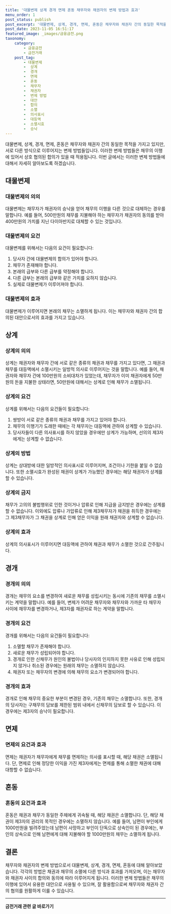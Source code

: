 ```yaml
---
title: '대물변제 상계 경개 면제 혼동 채무자와 채권자의 변제 방법과 효과'
menu_order: 1
post_status: publish
post_excerpt: '대물변제, 상계, 경개, 면제, 혼동은 채무자와 채권자 간의 동일한 목적을 가지고 있지만, 서로 다른 방식으로 이루어지는 변제 방법들입니다. 이러한 변제 방법들은 채무의 이행에 있어서 상호 협의된 합의가 있을 때 적용됩니다. 이번 글에서는 이러한 변제 방법들에 대해서 자세히 알아보도록 하겠습니다.'
post_date: 2023-11-05 16:51:17
featured_image: _images/금융금전.png
taxonomy:
    category:
        - 금융금전
        - 금전거래
    post_tag:
        - 대물변제
        -  상계
        -  경개
        -  면제
        -  혼동
        -  채무자
        -  채권자
        -  변제 방법
        -  대안
        -  합의
        -  소멸
        -  의사표시
        -  대등액
        -  소멸시효
        -  승낙
---
```



대물변제, 상계, 경개, 면제, 혼동은 채무자와 채권자 간의 동일한 목적을 가지고 있지만, 서로 다른 방식으로 이루어지는 변제 방법들입니다. 이러한 변제 방법들은 채무의 이행에 있어서 상호 협의된 합의가 있을 때 적용됩니다. 이번 글에서는 이러한 변제 방법들에 대해서 자세히 알아보도록 하겠습니다.

## 대물변제

### 대물변제의 의의
대물변제는 채무자가 채권자의 승낙을 얻어 채무의 이행을 다른 것으로 대체하는 경우를 말합니다. 예를 들어, 500만원의 채무를 지불해야 하는 채무자가 채권자의 동의를 받아 400만원의 가치를 지닌 다이아반지로 대체할 수 있는 것입니다.

### 대물변제의 요건
대물변제를 위해서는 다음의 요건이 필요합니다:
1. 당사자 간에 대물변제의 합의가 있어야 합니다.
2. 채무가 존재해야 합니다.
3. 본래의 급부와 다른 급부를 약정해야 합니다.
4. 다른 급부는 본래의 급부와 같은 가치를 요하지 않습니다.
5. 실제로 대물변제가 이루어져야 합니다.

### 대물변제의 효과
대물변제가 이루어지면 본래의 채무는 소멸하게 됩니다. 이는 채무자와 채권자 간의 합의된 대안으로서의 효과를 가지고 있습니다.

## 상계

### 상계의 의의
상계는 채권자와 채무자 간에 서로 같은 종류의 채권과 채무를 가지고 있다면, 그 채권과 채무를 대등액에서 소멸시키는 일방적 의사로 이루어지는 것을 말합니다. 예를 들어, 채권자와 채무자 간에 100만원의 소비대차가 있었는데, 채무자가 이미 채권자에게 50만원의 돈을 지불한 상태라면, 50만원에 대해서는 상계로 인해 채무가 소멸됩니다.

### 상계의 요건
상계를 위해서는 다음의 요건들이 필요합니다:
1. 쌍방이 서로 같은 종류의 채권과 채무를 가지고 있어야 합니다.
2. 채무의 이행기가 도래한 때에는 각 채무자는 대등액에 관하여 상계할 수 있습니다.
3. 당사자들이 다른 의사표시를 하지 않았을 경우에만 상계가 가능하며, 선의의 제3자에게는 상계할 수 없습니다.

### 상계의 방법
상계는 상대방에 대한 일방적인 의사표시로 이루어지며, 조건이나 기한을 붙일 수 없습니다. 또한 소멸시효가 완성된 채권이 상계가 가능했던 경우에는 해당 채권자가 상계를 할 수 있습니다.

### 상계의 금지
채무가 고의의 불법행위로 인한 것이거나 압류로 인해 지급을 금지받은 경우에는 상계를 할 수 없습니다. 이외에도 압류나 가압류로 인해 제3채무자가 채권을 취득한 경우에는 그 제3채무자가 그 채권을 상계로 인해 얻은 이익을 원래 채권자와 상계할 수 없습니다.

### 상계의 효과
상계의 의사표시가 이루어지면 대등액에 관하여 채권과 채무가 소멸한 것으로 간주됩니다.

## 경개

### 경개의 의의
경개는 채무의 요소를 변경하여 새로운 채무를 성립시키는 동시에 기존의 채무를 소멸시키는 계약을 말합니다. 예를 들어, 변제가 어려운 채무자와 채무자와 가까운 타 채무자 사이에 채무자를 변경하거나, 제3자를 채권자로 하는 계약을 말합니다.

### 경개의 요건
경개를 위해서는 다음의 요건들이 필요합니다:
1. 소멸할 채무가 존재해야 합니다.
2. 새로운 채무가 성립되어야 합니다.
3. 경개로 인한 신채무가 원인의 불법이나 당사자의 인지하지 못한 사유로 인해 성립되지 않거나 취소된 경우에는 원래의 채무는 소멸하지 않습니다.
4. 채권자 또는 채무자의 변경에 의해 채무의 요소가 변경되어야 합니다.

### 경개의 효과
경개로 인해 채무의 중요한 부분이 변경된 경우, 기존의 채무는 소멸합니다. 또한, 경개의 당사자는 구채무의 담보를 제한된 범위 내에서 신채무의 담보로 할 수 있습니다. 이 경우에는 제3자의 승낙이 필요합니다.

## 면제

### 면제의 요건과 효과
면제는 채권자가 채무자에게 채무를 면제하는 의사를 표시할 때, 해당 채권은 소멸됩니다. 단, 면제로 인해 정당한 이익을 가진 제3자에게는 면제를 통해 소멸한 채권에 대해 대항할 수 없습니다.

## 혼동

### 혼동의 요건과 효과
혼동은 채권과 채무가 동일한 주체에게 귀속될 때, 해당 채권은 소멸합니다. 단, 해당 채권이 제3자의 권리의 목적인 경우에는 소멸하지 않습니다. 예를 들어, 남편이 부인에게 1000만원을 빌려주었는데 남편이 사망하고 부인이 단독으로 상속인이 된 경우에는, 부인의 상속으로 인해 남편에게 대해 지불해야 할 1000만원의 채무는 소멸하게 됩니다.

## 결론
채무자와 채권자의 변제 방법으로서 대물변제, 상계, 경개, 면제, 혼동에 대해 알아보았습니다. 각각의 방법은 채권과 채무의 소멸에 다른 방식과 효과를 가져오며, 이는 채무자와 채권자 사이의 합의와 동의에 따라 이루어지게 됩니다. 이러한 변제 방법들은 채무의 이행에 있어서 유용한 대안으로 사용될 수 있으며, 잘 활용함으로써 채무자와 채권자 간의 협의를 원활하게 이룰 수 있습니다.
<!-- wp:separator -->
<hr class="wp-block-separator has-alpha-channel-opacity"/>
<!-- /wp:separator -->

<!-- wp:group {"backgroundColor":"base","layout":{"type":"constrained"}} -->
<div class="wp-block-group has-base-background-color has-background"><!-- wp:paragraph {"align":"center","fontSize":"medium"} -->
<p class="has-text-align-center has-large-font-size"><strong>금전거래 관련 글 바로가기</strong></p>
<!-- /wp:paragraph -->


<!-- wp:latest-posts
{"categories":[{"id":13538,"count":19,"description":"","link":"https://uknowlaw.com/category/%ea%b8%88%ec%a0%84%ea%b1%b0%eb%9e%98/","name":"금전거래","slug":"금전거래","taxonomy":"category","parent":0,"meta":[],"_links":{"self":[{"href":"https://uknowlaw.com/wp-json/wp/v2/categories/13538"}],"collection":[{"href":"https://uknowlaw.com/wp-json/wp/v2/categories"}],"about":[{"href":"https://uknowlaw.com/wp-json/wp/v2/taxonomies/category"}],"wp:post_type":[{"href":"https://uknowlaw.com/wp-json/wp/v2/posts?categories=13538"}],"curies":[{"name":"wp","href":"https://api.w.org/{rel}","templated":true}]}}],"postsToShow":100,"excerptLength":28,"postLayout":"grid","columns":2,"featuredImageAlign":"left","featuredImageSizeSlug":"large","fontSize":"small"} /--></div>
<!-- /wp:group -->